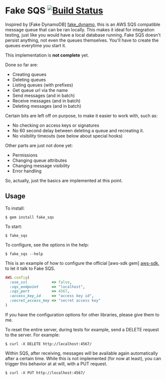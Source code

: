 # Fake SQS [![Build Status](https://secure.travis-ci.org/iain/fake_sqs.png)](http://travis-ci.org/iain/fake_sqs)

Inspired by [Fake DynamoDB] [fake_dynamo], this is an AWS SQS compatible
message queue that can be ran locally. This makes it ideal for integration
testing, just like you would have a local database running. Fake SQS doesn't
persist anything, not even the queues themselves. You'll have to create the
queues everytime you start it.

This implementation is **not complete** yet.

Done so far are:

* Creating queues
* Deleting queues
* Listing queues (with prefixes)
* Get queue url via the name
* Send messages (and in batch)
* Receive messages (and in batch)
* Deleting messages (and in batch)

Certain bits are left off on purpose, to make it easier to work with, such as:

* No checking on access keys or signatures
* No 60 second delay between deleting a queue and recreating it.
* No visibility timeouts (see below about special hooks)

Other parts are just not done yet:

* Permissions
* Changing queue attributes
* Changing message visibility
* Error handling

So, actually, just the basics are implemented at this point.

## Usage

To install:

```
$ gem install fake_sqs
```

To start:

```
$ fake_sqs
```

To configure, see the options in the help:

```
$ fake_sqs --help
```

This is an example of how to configure the official [aws-sdk gem] [aws-sdk], to
let it talk to Fake SQS.

``` ruby
AWS.config(
  :use_ssl           => false,
  :sqs_endpoint      => "localhost",
  :sqs_port          => 4567,
  :access_key_id     => "access key id",
  :secret_access_key => "secret access key"
)
```

If you have the configuration options for other libraries, please give them to
me.

To reset the entire server, during tests for example, send a DELETE request to
the server. For example:

```
$ curl -X DELETE http://localhost:4567/
```

Within SQS, after receiving, messages will be available again automatically
after a certain time. While this is not implemented (for now at least), you can
trigger this behavior at at will, with a PUT request.

```
$ curl -X PUT http://localhost:4567/
```


  [fake_dynamo]: https://github.com/ananthakumaran/fake_dynamo
  [aws-sdk]: https://github.com/amazonwebservices/aws-sdk-for-ruby
